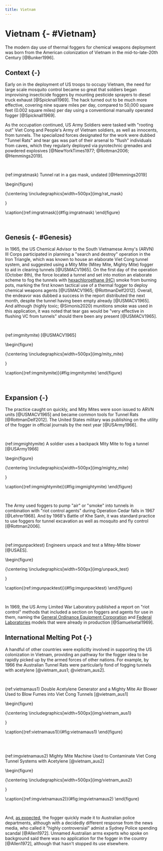 ```yaml
---
title: Vietnam
---
```


# Vietnam {- #Vietnam}

The modern day use of thermal foggers for chemical weapons deployment was born from the American colonization of Vietnam in the mid-to-late-20th Century [@Bunker1996]. 

## Context {-}

Early on in the deployment of US troops to occupy Vietnam, the need for large scale mosquito control became so great that soldiers began improvising insecticide foggers by mounting pesticide sprayers to diesel truck exhaust [@Spicknall1969]. 
The hack turned out to be much more effective, covering nine square miles per day, compared to 50,000 square feet (0.002 square miles) per day using a conventional manually operated fogger [@Spicknall1969].

As the occupation continued, US Army Soldiers were tasked with "rooting out" Viet Cong and People's Army of Vietnam soldiers, as well as innocents, from tunnels.
The specialized forces designated for the work were dubbed "Tunnel Rats" and tear gas was part of their arsenal to "flush" individuals from caves, which they regularly deployed via pyrotechnic grenades and powdered explosives [@NewYorkTimes1977; @Rottman2006; @Hemmings2019].

<br>

(ref:imgratmask) Tunnel rat in a gas mask, undated [@Hemmings2019]
  
\begin{figure}

{\centering \includegraphics[width=500px]{img/rat_mask} 

}

\caption{(ref:imgratmask)}(\#fig:imgratmask)
\end{figure}

<br>

## Genesis {- #Genesis}

In 1965, the US Chemical Advisor to the South Vietnamese Army's (ARVN) III Corps participated in planning a "search and destroy" operation in the Iron Triangle, which was known to house an elaborate Viet Cong tunnel system, and suggested using a Mity Mite (Mitey Mite, Mighty Mite) fogger to aid in clearing tunnels [@USMACV1965].
On the first day of the operation (October 8th), the force located a tunnel and set into motion an elaborate scheme to fog the tunnels with [hexachloroethane (HC)](/hc) smoke from burning pots, marking the first known tactical use of a thermal fogger to deploy chemical weapons agents [@USMACV1965; @RottmanDelf2012].
Overall, the endeavor was dubbed a success in the report distributed the next month, despite the tunnel having been empty already [@USMACV1965].
And although (highly toxic; @Simonis2020) munitions smoke was used in this application, it was noted that tear gas would be "very effective in flushing VC from tunnels" should there been any present [@USMACV1965]. 

<br>
  
(ref:imgmitymite) [@USMACV1965]

\begin{figure}

{\centering \includegraphics[width=500px]{img/mity_mite} 

}

\caption{(ref:imgmitymite)}(\#fig:imgmitymite)
\end{figure}

<br>


## Expansion {-}

The practice caught on quickly, and Mity Mites were soon issued to ARVN units [@USMACV1965] and became common tools for Tunnel Rats [@RottmanDelf2012].
The United States military was publishing on the utility of the fogger in official journals by the next year [@USArmy1966].

<br>
  
(ref:imgmightymite) A soldier uses a backpack Mity Mite to fog a tunnel [@USArmy1966]

\begin{figure}

{\centering \includegraphics[width=500px]{img/mighty_mite} 

}

\caption{(ref:imgmightymite)}(\#fig:imgmightymite)
\end{figure}
  

<br>

The Army used foggers to pump "air" or "smoke" into tunnels in combination with "riot control agents" during Operation Cedar falls in 1967 [@Lehrer1968]. 
And by 1968's Battle of Khe Sanh, it was standard practice to use foggers for tunnel excavation as well as mosquito and fly control [@Rottman2006]. 

<br>
  
(ref:imgunpacktest) Engineers unpack and test a Mitey-Mite blower [@USAES].

\begin{figure}

{\centering \includegraphics[width=500px]{img/unpack_test} 

}

\caption{(ref:imgunpacktest)}(\#fig:imgunpacktest)
\end{figure}
  

<br>

In 1969, the US Army Limited War Laboratory published a report on "riot control" methods that included a section on foggers and agents for use in them, naming the [General Ordinance Equipment Corporation](#GOEC) and [Federal Laboratories](#DefenseTech) models that were already in production [@Samuelsetal1969].


## International Melting Pot {-}

A handful of other countries were explicitly involved in supporting the US colonization in Vietnam, providing an pathway for the fogger idea to be rapidly picked up by the armed forces of other nations.
For example, by 1966 the Australian Tunnel Rats were particularly fond of fogging tunnels with acetylene [@vietnam_aus1; @vietnam_aus2].


<br>
  
(ref:vietnamaus1) Double Acetylene Generator and a Mighty Mite Air Blower Used to Blow Fumes into Viet Cong Tunnels [@vietnam_aus1]

\begin{figure}

{\centering \includegraphics[width=500px]{img/vietnam_aus1} 

}

\caption{(ref:vietnamaus1)}(\#fig:vietnamaus1)
\end{figure}
  

<br>

<br>
  
(ref:imgvietnamaus2) Mighty Mite Machine Used to Contaminate Viet Cong Tunnel Systems with Acetylene [@vietnam_aus2]

\begin{figure}

{\centering \includegraphics[width=500px]{img/vietnam_aus2} 

}

\caption{(ref:imgvietnamaus2)}(\#fig:imgvietnamaus2)
\end{figure}
  

<br>

And, [as expected](#TheReturn), the fogger quickly made it to Australian police departments, although with a decidedly different response from the news media, who called it "highly controversial" admist a Sydney Police spending scandal [@Allen1972].
Unnamed Australian arms experts who spoke on background said there was no application for the fogger in the country [@Allen1972], although that hasn't stopped its use elsewhere. 
